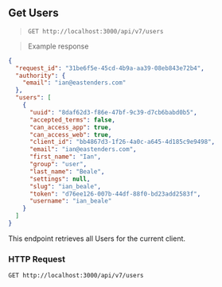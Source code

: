 ## Get Users

> `GET http://localhost:3000/api/v7/users`

> Example response

```json
{
  "request_id": "31be6f5e-45cd-4b9a-aa39-08eb843e72b4",
  "authority": {
    "email": "ian@eastenders.com"
  },
  "users": [
    {
      "uuid": "8daf62d3-f86e-47bf-9c39-d7cb6babd0b5",
      "accepted_terms": false,
      "can_access_app": true,
      "can_access_web": true,
      "client_id": "bb4867d3-1f26-4a0c-a645-4d185c9e9498",
      "email": "ian@eastenders.com",
      "first_name": "Ian",
      "group": "user",
      "last_name": "Beale",
      "settings": null,
      "slug": "ian_beale",
      "token": "d76ee126-007b-44df-88f0-bd23add2583f",
      "username": "ian_beale"
    }
  ]
}
```

This endpoint retrieves all Users for the current client.

### HTTP Request

`GET http://localhost:3000/api/v7/users`